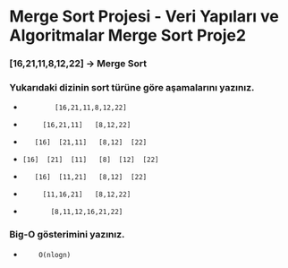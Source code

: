 # Merge Sort Projesi - Veri Yapıları ve Algoritmalar Merge Sort Proje2

### [16,21,11,8,12,22] -> Merge Sort

### Yukarıdaki dizinin sort türüne göre aşamalarını yazınız.

-             [16,21,11,8,12,22]
-          [16,21,11]   [8,12,22]
-        [16]  [21,11]   [8,12]  [22]
-     [16]  [21]  [11]   [8]  [12]  [22]
-        [16]  [11,21]   [8,12]  [22]
-          [11,16,21]   [8,12,22]
-            [8,11,12,16,21,22]
  
### Big-O gösterimini yazınız.

-         O(nlogn)

